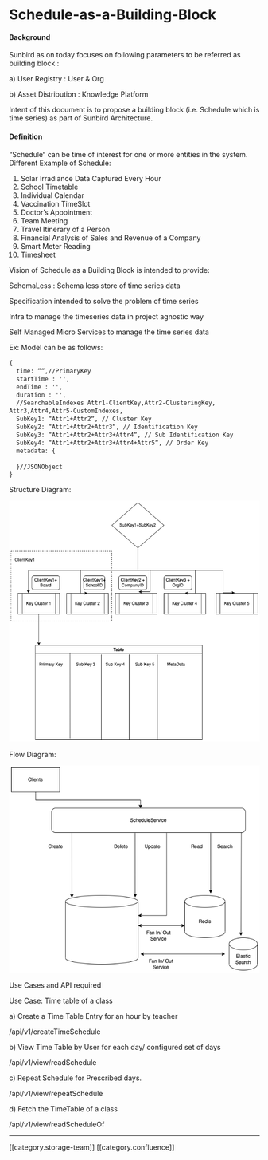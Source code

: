 # Schedule-as-a-Building-Block

#### Background

Sunbird as on today focuses on following parameters to be referred as building block :

a) User Registry : User & Org

b) Asset Distribution : Knowledge Platform

Intent of this document is to propose a building block (i.e. Schedule which is time series) as part of Sunbird Architecture.

#### Definition

“Schedule“ can be time of interest for one or more entities in the system. Different Example of Schedule:

1. Solar Irradiance Data Captured Every Hour
2. School Timetable
3. Individual Calendar
4. Vaccination TimeSlot
5. Doctor’s Appointment
6. Team Meeting
7. Travel Itinerary of a Person
8. Financial Analysis of Sales and Revenue of a Company
9. Smart Meter Reading
10. Timesheet

Vision of Schedule as a Building Block is intended to provide:

SchemaLess : Schema less store of time series data

Specification intended to solve the problem of time series

Infra to manage the timeseries data in project agnostic way

Self Managed Micro Services to manage the time series data

Ex: Model can be as follows:

```actionscript3
{
  time: ““,//PrimaryKey
  startTime : '',
  endTime : '',
  duration : '',
  //SearchableIndexes Attr1-ClientKey,Attr2-ClusteringKey, Attr3,Attr4,Attr5-CustomIndexes,
  SubKey1: “Attr1+Attr2“, // Cluster Key
  SubKey2: “Attr1+Attr2+Attr3“, // Identification Key 
  SubKey3: “Attr1+Attr2+Attr3+Attr4“, // Sub Identification Key
  SubKey4: “Attr1+Attr2+Attr3+Attr4+Attr5“, // Order Key
  metadata: {
    
  }//JSONObject
} 
```

Structure Diagram:

![](<../../../../../../.gitbook/assets/Untitled Diagram.drawio (4).png>)

Flow Diagram:

![](<../../../../../../.gitbook/assets/Untitled Diagram.drawio1.drawio (1).png>)

Use Cases and API required

Use Case: Time table of a class

a) Create a Time Table Entry for an hour by teacher

/api/v1/createTimeSchedule

b) View Time Table by User for each day/ configured set of days

/api/v1/view/readSchedule

c) Repeat Schedule for Prescribed days.

/api/v1/view/repeatSchedule

d) Fetch the TimeTable of a class

/api/v1/view/readScheduleOf

***

\[\[category.storage-team]] \[\[category.confluence]]
